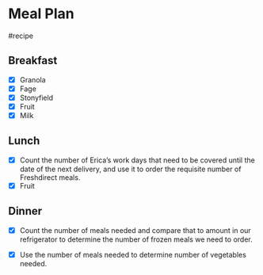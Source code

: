 # Meal Plan
#recipe

## Breakfast
- [x] Granola
- [x] Fage
- [x] Stonyfield
- [x] Fruit
- [x] Milk

## Lunch
- [x] Count the number of Erica’s work days that need to be covered until the date of the next delivery, and use it to order the requisite number of Freshdirect meals.
- [x] Fruit

## Dinner
- [x] Count the number of meals needed and compare that to amount in our refrigerator to determine the number of frozen meals we need to order.
- [x] Use the number of meals needed to determine number of vegetables needed.

